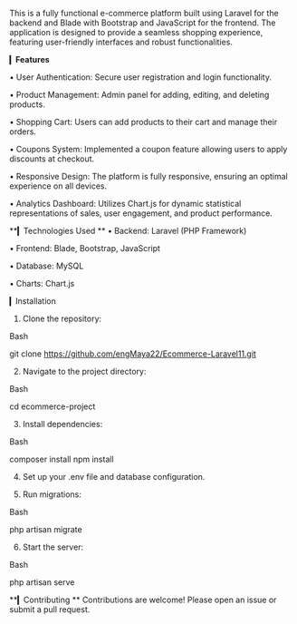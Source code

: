 This is a fully functional e-commerce platform built using Laravel for the backend and Blade with Bootstrap and JavaScript for the frontend. The application is designed to provide a seamless shopping experience, featuring user-friendly interfaces and robust functionalities.

▎**Features**

• User Authentication: Secure user registration and login functionality.

• Product Management: Admin panel for adding, editing, and deleting products.

• Shopping Cart: Users can add products to their cart and manage their orders.

• Coupons System: Implemented a coupon feature allowing users to apply discounts at checkout.

• Responsive Design: The platform is fully responsive, ensuring an optimal experience on all devices.

• Analytics Dashboard: Utilizes Chart.js for dynamic statistical representations of sales, user engagement, and product performance.

**▎Technologies Used
**
• Backend: Laravel (PHP Framework)

• Frontend: Blade, Bootstrap, JavaScript

• Database: MySQL

• Charts: Chart.js

▎Installation

1. Clone the repository:
   
Bash

   git clone https://github.com/engMaya22/Ecommerce-Laravel11.git
   

2. Navigate to the project directory:
   
Bash

   cd ecommerce-project
   

3. Install dependencies:
   
Bash

   composer install
   npm install
   

4. Set up your .env file and database configuration.

5. Run migrations:
   
Bash

   php artisan migrate
   

6. Start the server:
   
Bash

   php artisan serve
   

**▎Contributing
**
Contributions are welcome! Please open an issue or submit a pull request.
